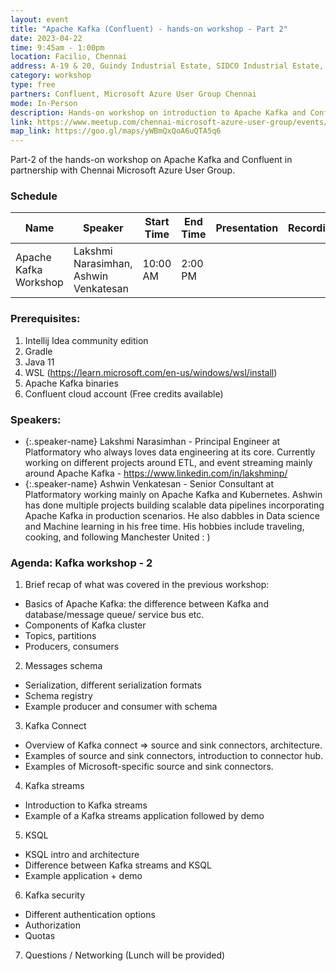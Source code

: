 ```yaml
---
layout: event
title: "Apache Kafka (Confluent) - hands-on workshop - Part 2"
date: 2023-04-22
time: 9:45am - 1:00pm
location: Facilio, Chennai
address: A-19 & 20, Guindy Industrial Estate, SIDCO Industrial Estate, Guindy, Chennai, Tamil Nadu 600032
category: workshop
type: free
partners: Confluent, Microsoft Azure User Group Chennai
mode: In-Person
description: Hands-on workshop on introduction to Apache Kafka and Confluent. Part 2 of 2.
link: https://www.meetup.com/chennai-microsoft-azure-user-group/events/292572447/
map_link: https://goo.gl/maps/yWBmQxQoA6uQTA5q6
---
```


<div class="about">
Part-2 of the hands-on workshop on Apache Kafka and Confluent in partnership with Chennai Microsoft Azure User Group.
</div>

### Schedule

| Name                  | Speaker                               | Start Time | End Time | Presentation | Recording |
| --------------------- | ------------------------------------- | ---------- | -------- | ------------ | --------- |
| Apache Kafka Workshop | Lakshmi Narasimhan, Ashwin Venkatesan | 10:00 AM   | 2:00 PM  |              |           |

### Prerequisites:

1. Intellij Idea community edition
2. Gradle
3. Java 11
4. WSL (https://learn.microsoft.com/en-us/windows/wsl/install)
5. Apache Kafka binaries
6. Confluent cloud account (Free credits available)

### Speakers:

- {:.speaker-name} Lakshmi Narasimhan - Principal Engineer at Platformatory who always loves data engineering at its core. Currently working on different projects around ETL, and event streaming mainly around Apache Kafka - https://www.linkedin.com/in/lakshminp/
- {:.speaker-name} Ashwin Venkatesan - Senior Consultant at Platformatory working mainly on Apache Kafka and Kubernetes. Ashwin has done multiple projects building scalable data pipelines incorporating Apache Kafka in production scenarios. He also dabbles in Data science and Machine learning in his free time. His hobbies include traveling, cooking, and following Manchester United : )

### Agenda: Kafka workshop - 2

1. Brief recap of what was covered in the previous workshop:

- Basics of Apache Kafka: the difference between Kafka and database/message queue/ service bus etc.
- Components of Kafka cluster
- Topics, partitions
- Producers, consumers

2. Messages schema

- Serialization, different serialization formats
- Schema registry
- Example producer and consumer with schema

3. Kafka Connect

- Overview of Kafka connect => source and sink connectors, architecture.
- Examples of source and sink connectors, introduction to connector hub.
- Examples of Microsoft-specific source and sink connectors.

4. Kafka streams

- Introduction to Kafka streams
- Example of a Kafka streams application followed by demo

5. KSQL

- KSQL intro and architecture
- Difference between Kafka streams and KSQL
- Example application + demo

6. Kafka security

- Different authentication options
- Authorization
- Quotas

7. Questions / Networking (Lunch will be provided)
